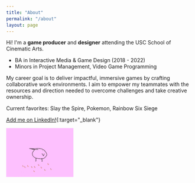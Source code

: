 ```yaml
---
title: "About"
permalink: "/about"
layout: page
---
```


Hi! I'm a **game producer** and **designer** attending the USC School of Cinematic Arts.
* BA in Interactive Media & Game Design (2018 - 2022)
* Minors in Project Management, Video Game Programming
 
My career goal is to deliver impactful, immersive games by crafting collaborative work environments.
I aim to empower my teammates with the resources and direction needed to overcome challenges and take creative ownership.

Current favorites: Slay the Spire, Pokemon, Rainbow Six Siege

[Add me on LinkedIn!](https://www.linkedin.com/in/michelleliu6/){:target="_blank"}

![flamingo gif](/assets/images/kero.gif)